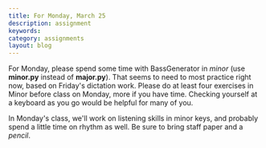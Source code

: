 ```yaml
---
title: For Monday, March 25
description: assignment
keywords: 
category: assignments
layout: blog
---
```


For Monday, please spend some time with BassGenerator in *minor* (use **minor.py** instead of **major.py**). That seems to need to most practice right now, based on Friday's dictation work. Please do at least four exercises in Minor before class on Monday, more if you have time. Checking yourself at a keyboard as you go would be helpful for many of you.

In Monday's class, we'll work on listening skills in minor keys, and probably spend a little time on rhythm as well. Be sure to bring staff paper and a *pencil*.